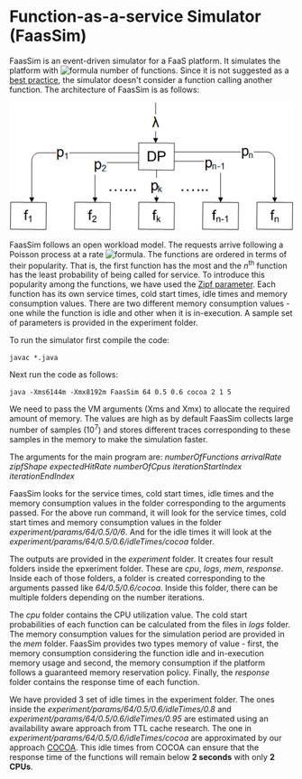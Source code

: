 # Function-as-a-service Simulator (FaasSim)

FaasSim is an event-driven simulator for a FaaS platform. It simulates the platform with ![formula](https://render.githubusercontent.com/render/math?math=N) number of functions. Since it is not suggested as a [best practice](https://www.ibm.com/cloud/learn/faas#toc-principles-JNV0JBYp), the simulator doesn't consider a function calling another function. The architecture of FaasSim is as follows:

![](./images/architecture.png)

FaasSim follows an open workload model. The requests arrive following a Poisson process at a rate ![formula](https://render.githubusercontent.com/render/math?math=\lambda). The functions are ordered in terms of their popularity. That is, the first function has the most and the *n*<sup>th</sup> function has the least probability of being called for service. To introduce this popularity among the functions, we have used the [Zipf parameter](https://en.wikipedia.org/wiki/Zipf%27s_law). Each function has its own service times, cold start times, idle times and memory consumption values. There are two different memory consumption values - one while the function is idle and other when it is in-execution.  A sample set of parameters is provided in the experiment folder.

To run the simulator first compile the code:

    javac *.java

Next run the code as follows:

    java -Xms6144m -Xmx8192m FaasSim 64 0.5 0.6 cocoa 2 1 5

We need to pass the VM arguments (Xms and Xmx) to allocate the required amount of memory. The values are high as by default FaasSim collects large number of samples (10<sup>7</sup>) and stores different traces corresponding to these samples in the memory to make the simulation faster.

The arguments for the main program are: *numberOfFunctions arrivalRate zipfShape expectedHitRate numberOfCpus iterationStartIndex iterationEndIndex*
    
FaasSim looks for the service times, cold start times, idle times and the memory consumption values in the folder corresponding to the arguments passed. For the above run command, it will look for the service times, cold start times and memory consumption values in the folder *experiment/params/64/0.5/0/6*. And for the idle times it will look at the *experiment/params/64/0.5/0.6/idleTimes/cocoa* folder.

The outputs are provided in the *experiment* folder. It creates four result folders inside the epxeriment folder. These are *cpu*, *logs*, *mem*, *response*. Inside each of those folders, a folder is created corresponding to the arguments passed like *64/0.5/0.6/cocoa*. Inside this folder, there can be multiple folders depending on the number iterations. 

The *cpu* folder contains the CPU utilization value. The cold start probabilities of each function can be calculated from the files in *logs* folder. The memory consumption values for the simulation period are provided in the *mem* folder. FaasSim provides two types memory of value - first, the memory consumption considering the function idle and in-execution memory usage and second, the memory consumption if the platform follows a guaranteed memory reservation policy. Finally, the *response* folder contains the response time of each function.

We have provided 3 set of idle times in the experiment folder. The ones inside the *experiment/params/64/0.5/0.6/idleTimes/0.8* and *experiment/params/64/0.5/0.6/idleTimes/0.95* are estimated using an availability aware approach from TTL cache research. The one in *experiment/params/64/0.5/0.6/idleTimes/cocoa* are approximated by our approach [COCOA](https://arxiv.org/pdf/2007.01222.pdf). This idle times from COCOA can ensure that the response time of the functions will remain below **2 seconds** with only **2 CPUs**.
